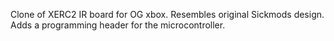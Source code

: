 Clone of XERC2 IR board for OG xbox.
Resembles original Sickmods design. Adds a programming header for the microcontroller.